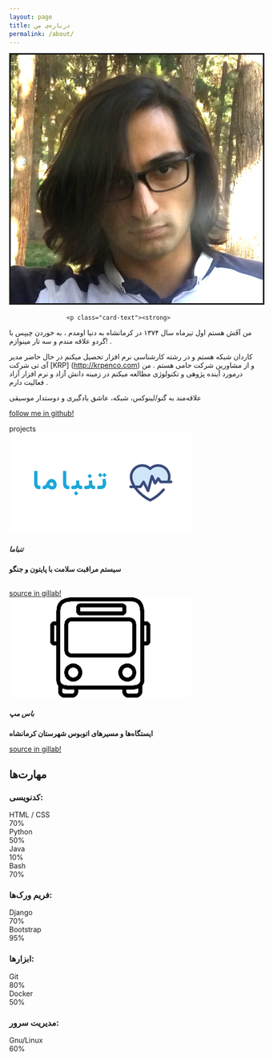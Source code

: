 ```yaml
---
layout: page
title: درباره‌ی من
permalink: /about/
---
```



<div class="card">
				<img class="card-img-top" src="/images/Afash.jpg" alt="Card image cap" border="3">
				<div class="card-body">
					
					<p class="card-text"><strong>
من آفَش هستم اول تیرماه سال ۱۳۷۴ در کرمانشاه به دنیا اومدم ، به خوردن چیپس با گردو علاقه مندم و سه تار مینوازم! .

کاردان شبکه هستم و در رشته کارشناسی نرم افزار تحصیل میکنم در حال حاضر مدیر آی تی شرکت [KRP] (http://krpenco.com) و از مشاورین شرکت حامی هستم .
من درمورد آینده پژوهی و تکنولوژی مطالعه میکنم در زمینه دانش آزاد و نرم افزار آزاد فعالیت دارم .

علاقه‌مند به گنو/لینوکس، شبکه، عاشق یادگیری و دوستدار موسیقی</strong></p>
					<a href="https://github.com/Afash7" class="btn btn-warning">follow me in github!</a>
				</div>
			</div>

<div class="text-center">
		<div class="p-3 mb-2 bg-primary text-white">projects</div>
	</div>

  <div class="card-deck">
    <div class="card">
      <img class="card-img-top" src="/images/tanbama.png" alt="Card image cap">
      <div class="card-body" height="400">
        <h5 class="card-title">تنباما</h5>
        <p class="card-text"><strong>سیستم مراقبت سلامت با پایتون و جنگو</strong></p>
        <br>
        <a href="https://gitlab.com/freetux/tanbama/" class="btn btn-warning">source in gillab!</a>
      </div>
    </div>
    <div class="card">
      <img class="card-img-top" src="/images/busmap.png" alt="Card image cap">
      <div class="card-body">
        <h5 class="card-title">باس مپ</h5>
        <p class="card-text"><strong>ایستگاه‌ها و مسیرهای اتوبوس شهرستان کرمانشاه </strong></p>
        <a href="https://gitlab.com/freetux/busmap/" class="btn btn-warning">source in gillab!</a>
      </div>
    </div>
  </div>




<div class="align-center">
  <h2>
    مهارت‌ها
  </h2>
</div>

### کدنویسی:
<section class="skills">
  <div class="row">
    <div class="col-12 col-sm-3 name">
      HTML / CSS
    </div>
    <div class="col-12 col-sm-9">
      <div class="progress">
        <div class="progress-bar progress-bar-striped bg-mycolor" role="progressbar" aria-valuenow="70" aria-valuemin="0" aria-valuemax="100" style="width: 70%;">
          70%
        </div>
      </div>
    </div>
  </div>
  <div class="row">
    <div class="col-12 col-sm-3 name">
      Python
    </div>
    <div class="col-12 col-sm-9">
      <div class="progress">
        <div class="progress-bar progress-bar-striped bg-mycolor" role="progressbar" aria-valuenow="50" aria-valuemin="0" aria-valuemax="100" style="width: 50%;">
          50%
        </div>
      </div>
    </div>
  </div>
  <div class="row">
    <div class="col-12 col-sm-3 name">
      Java
    </div>
    <div class="col-12 col-sm-9">
      <div class="progress">
        <div class="progress-bar progress-bar-striped bg-mycolor" role="progressbar" aria-valuenow="10" aria-valuemin="0" aria-valuemax="100" style="width: 10%;">
          10%
        </div>
      </div>
    </div>
  </div>
  <div class="row">
    <div class="col-12 col-sm-3 name">
      Bash
    </div>
    <div class="col-12 col-sm-9">
      <div class="progress">
        <div class="progress-bar progress-bar-striped bg-mycolor" role="progressbar" aria-valuenow="70" aria-valuemin="0" aria-valuemax="100" style="width: 50%;">
          70%
        </div>
      </div>
    </div>
  </div>
</section>

### فریم ورک‌ها:
<section class="skills">
  <div class="row">
    <div class="col-12 col-sm-3 name">
      Django
    </div>
    <div class="col-12 col-sm-9">
      <div class="progress">
        <div class="progress-bar progress-bar-striped bg-mycolor" role="progressbar" aria-valuenow="70" aria-valuemin="0" aria-valuemax="100" style="width: 50%;">
          70%
        </div>
    </div>
    </div>
  </div>
  <div class="row">
    <div class="col-12 col-sm-3 name">
      Bootstrap
    </div>
    <div class="col-12 col-sm-9">
      <div class="progress">
        <div class="progress-bar progress-bar-striped bg-mycolor" role="progressbar" aria-valuenow="95" aria-valuemin="0" aria-valuemax="100" style="width: 95%;">
          95%
        </div>
      </div>
    </div>
  </div>
</section>


### ابزارها:
<section class="skills">
  <div class="row">
    <div class="col-12 col-sm-3 name">
      Git
    </div>
    <div class="col-12 col-sm-9">
      <div class="progress">
        <div class="progress-bar progress-bar-striped bg-mycolor" role="progressbar" aria-valuenow="80" aria-valuemin="0" aria-valuemax="100" style="width: 80%;">
          80%
        </div>
      </div>
    </div>
  </div>
  <div class="row">
    <div class="col-12 col-sm-3 name">
      Docker
    </div>
    <div class="col-12 col-sm-9">
      <div class="progress">
        <div class="progress-bar progress-bar-striped bg-mycolor" role="progressbar" aria-valuenow="50" aria-valuemin="0" aria-valuemax="100" style="width: 50%;">
          50%
        </div>
      </div>
    </div>
  </div>
</section>

### مدیریت سرور:
<section class="skills">
  <div class="row">
    <div class="col-12 col-sm-3 name">
      Gnu/Linux
    </div>
    <div class="col-12 col-sm-9">
      <div class="progress">
        <div class="progress-bar progress-bar-striped bg-mycolor" role="progressbar" aria-valuenow="60" aria-valuemin="0" aria-valuemax="100" style="width: 60%;">
          60%
        </div>
      </div>
    </div>
  </div>
</section>
